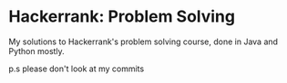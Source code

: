 # Hackerrank: Problem Solving
My solutions to Hackerrank's problem solving course, done in Java and Python mostly.

p.s please don't look at my commits
